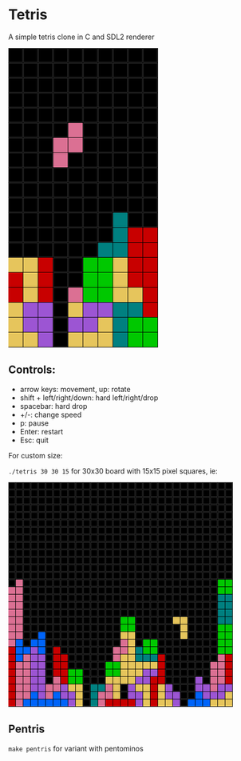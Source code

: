 # Tetris
A simple tetris clone in C and SDL2 renderer

![alt text](sc1.png)

## Controls:
* arrow keys: movement, up: rotate
* shift + left/right/down: hard left/right/drop 
* spacebar: hard drop
* +/-: change speed
* p: pause
* Enter: restart
* Esc: quit

For custom size:

`./tetris 30 30 15` 
for 30x30 board with 15x15 pixel squares, ie:

![alt text](sc2.png)

## Pentris
`make pentris` 
for variant with pentominos

